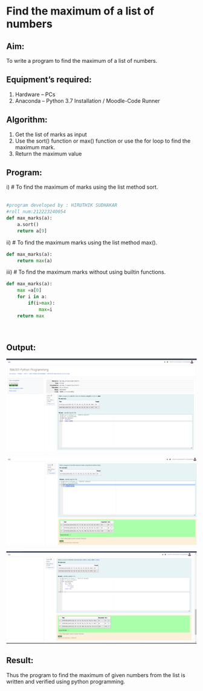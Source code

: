 # Find the maximum of a list of numbers
## Aim:
To write a program to find the maximum of a list of numbers.
## Equipment’s required:
1.	Hardware – PCs
2.	Anaconda – Python 3.7 Installation / Moodle-Code Runner
## Algorithm:
1.	Get the list of marks as input
2.	Use the sort() function or max() function or use the for loop to find the maximum mark.
3.	Return the maximum value
## Program:

i)	# To find the maximum of marks using the list method sort.
```Python

#program developed by : HIRUTHIK SUDHAKAR
#roll num:212223240054
def max_marks(a):
    a.sort()
    return a[9]

```

ii)	# To find the maximum marks using the list method max().
```Python
def max_marks(a):
    return max(a)


```

iii) # To find the maximum marks without using builtin functions.
```Python
def max_marks(a):
    max =a[0]
    for i in a:
        if(i>max):
            max=i
    return max
        
    


```



## Output:
![alt text](image.png)

![alt text](image-1.png)

![alt text](image-2.png)
## Result:
Thus the program to find the maximum of given numbers from the list is written and verified using python programming.
